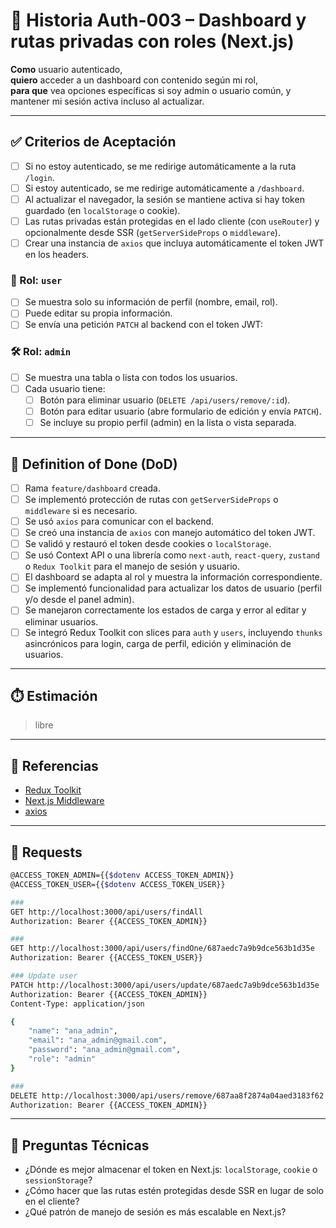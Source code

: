 # 📌 Historia Auth-003 – Dashboard y rutas privadas con roles (Next.js)

**Como** usuario autenticado,  
**quiero** acceder a un dashboard con contenido según mi rol,  
**para que** vea opciones específicas si soy admin o usuario común, y mantener mi sesión activa incluso al actualizar.

---

## ✅ Criterios de Aceptación

- [ ] Si no estoy autenticado, se me redirige automáticamente a la ruta `/login`.
- [ ] Si estoy autenticado, se me redirige automáticamente a `/dashboard`.
- [ ] Al actualizar el navegador, la sesión se mantiene activa si hay token guardado (en `localStorage` o cookie).
- [ ] Las rutas privadas están protegidas en el lado cliente (con `useRouter`) y opcionalmente desde SSR (`getServerSideProps` o `middleware`).
- [ ] Crear una instancia de `axios` que incluya automáticamente el token JWT en los headers.

### 👤 Rol: `user`

- [ ] Se muestra solo su información de perfil (nombre, email, rol).
- [ ] Puede editar su propia información.
- [ ] Se envía una petición `PATCH` al backend con el token JWT:

### 🛠️ Rol: `admin`

- [ ] Se muestra una tabla o lista con todos los usuarios.
- [ ] Cada usuario tiene:
  - [ ] Botón para eliminar usuario (`DELETE /api/users/remove/:id`).
  - [ ] Botón para editar usuario (abre formulario de edición y envía `PATCH`).
  - [ ] Se incluye su propio perfil (admin) en la lista o vista separada.

---

## 📘 Definition of Done (DoD)

- [ ] Rama `feature/dashboard` creada.
- [ ] Se implementó protección de rutas con `getServerSideProps` o `middleware` si es necesario.
- [ ] Se usó `axios` para comunicar con el backend.
- [ ] Se creó una instancia de `axios` con manejo automático del token JWT.
- [ ] Se validó y restauró el token desde cookies o `localStorage`.
- [ ] Se usó Context API o una librería como `next-auth`, `react-query`, `zustand` o `Redux Toolkit` para el manejo de sesión y usuario.
- [ ] El dashboard se adapta al rol y muestra la información correspondiente.
- [ ] Se implementó funcionalidad para actualizar los datos de usuario (perfil y/o desde el panel admin).
- [ ] Se manejaron correctamente los estados de carga y error al editar y eliminar usuarios.
- [ ] Se integró Redux Toolkit con slices para `auth` y `users`, incluyendo `thunks` asincrónicos para login, carga de perfil, edición y eliminación de usuarios.

---

## ⏱️ Estimación

> libre

---

## 📎 Referencias

- [Redux Toolkit](https://redux-toolkit.js.org/)
- [Next.js Middleware](https://nextjs.org/docs/14/app/building-your-application/routing/middleware)
- [axios](https://axios-http.com/)

---

## 🔐 Requests

```sh
@ACCESS_TOKEN_ADMIN={{$dotenv ACCESS_TOKEN_ADMIN}}
@ACCESS_TOKEN_USER={{$dotenv ACCESS_TOKEN_USER}}

###
GET http://localhost:3000/api/users/findAll
Authorization: Bearer {{ACCESS_TOKEN_ADMIN}}

###
GET http://localhost:3000/api/users/findOne/687aedc7a9b9dce563b1d35e
Authorization: Bearer {{ACCESS_TOKEN_USER}}

### Update user
PATCH http://localhost:3000/api/users/update/687aedc7a9b9dce563b1d35e
Authorization: Bearer {{ACCESS_TOKEN_ADMIN}}
Content-Type: application/json

{
    "name": "ana_admin",
    "email": "ana_admin@gmail.com",
    "password": "ana_admin@gmail.com",
    "role": "admin"
}

###
DELETE http://localhost:3000/api/users/remove/687aa8f2874a04aed3183f62
Authorization: Bearer {{ACCESS_TOKEN_ADMIN}}
```

---

## 📌 Preguntas Técnicas

- ¿Dónde es mejor almacenar el token en Next.js: `localStorage`, `cookie` o `sessionStorage`?
- ¿Cómo hacer que las rutas estén protegidas desde SSR en lugar de solo en el cliente?
- ¿Qué patrón de manejo de sesión es más escalable en Next.js?
